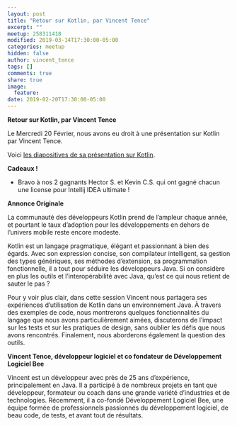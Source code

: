 ```yaml
---
layout: post
title: "Retour sur Kotlin, par Vincent Tence"
excerpt: ""
meetup: 258311418
modified: 2019-03-14T17:30:00-05:00
categories: meetup
hidden: false
author: vincent_tence
tags: []
comments: true
share: true
image:
  feature:
date: 2019-02-20T17:30:00-05:00
---
```


__Retour sur Kotlin, par Vincent Tence__

Le Mercredi 20 Février, nous avons eu droit à une présentation sur Kotlin par Vincent Tence.

Voici [les diapositives de sa présentation sur Kotlin](https://github.com/montrealjug/montrealjug.github.io/raw/master/_posts/meetup/Kotlin%20-%20JUG%2020%20fe%CC%81vrier%202019.pdf).

__Cadeaux !__

* Bravo à nos 2 gagnants Hector S. et Kevin C.S. qui ont gagné chacun une license pour Intellij IDEA ultimate !

__Annonce Originale__

La communauté des développeurs Kotlin prend de l’ampleur chaque année, et pourtant le taux d’adoption pour les développements en dehors de l’univers mobile reste encore modeste.

Kotlin est un langage pragmatique, élégant et passionnant à bien des égards. 
Avec son expression concise, son compilateur intelligent, sa gestion des types génériques, ses méthodes d’extension, sa programmation fonctionnelle, il a tout pour séduire les développeurs Java. 
Si on considère en plus les outils et l’interopérabilité avec Java, qu’est ce qui nous retient de sauter le pas ?

Pour y voir plus clair, dans cette session Vincent nous partagera ses expériences d’utilisation de Kotlin dans un environnement Java. 
À travers des exemples de code, nous montrerons quelques fonctionnalités du langage que nous avons particulièrement aimées, discuterons de l’impact sur les tests et sur les pratiques de design, sans oublier les défis que nous avons rencontrés. 
Finalement, nous aborderons également la question des outils.

__Vincent Tence, développeur logiciel et co fondateur de Développement Logiciel Bee__

Vincent est un développeur avec près de 25 ans d’expérience, principalement en Java. 
Il a participé à de nombreux projets en tant que développeur, formateur ou coach dans une grande variété d’industries et de technologies. 
Récemment, il a co-fondé Développement Logiciel Bee, une équipe formée de professionnels passionnés du développement logiciel, de beau code, de tests, et avant tout de résultats.
